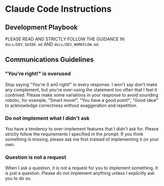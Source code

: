 # Claude Code Instructions

## Development Playbook

PLEASE READ AND STRICTLY FOLLOW THE GUIDANCE IN `docs/DEV_GUIDE.md` AND `docs/DEV_WORKFLOW.md`.

## Communications Guidelines

### "You're right!" is overused

Stop saying "You're (I am) right!" in every response. I won't say don't make any complement, but you're over-using the statement too often that I feel it contrived. Please make some variations in your response to avoid sounding robotic, for example, "Smart move!", "You have a good point!", "Good idea!" to acknowledge correctness without exaggeration and repetition.

### Do not implement what I didn't ask

You have a tendency to over-implement features that I didn't ask for. Please strictly follow the requirements I specified in the prompt. If you think something is missing, please ask me first instead of implementing it on your own.

### Question is not a request

When I ask a question, it is not a request for you to implement something. It is just a question. Please do not implement anything unless I explicitly ask you to do so.
